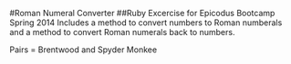 #Roman Numeral Converter
##Ruby Excercise for Epicodus Bootcamp Spring 2014
Includes a method to convert numbers to Roman numberals and a method to convert Roman numerals back to numbers.

Pairs = Brentwood and Spyder Monkee

